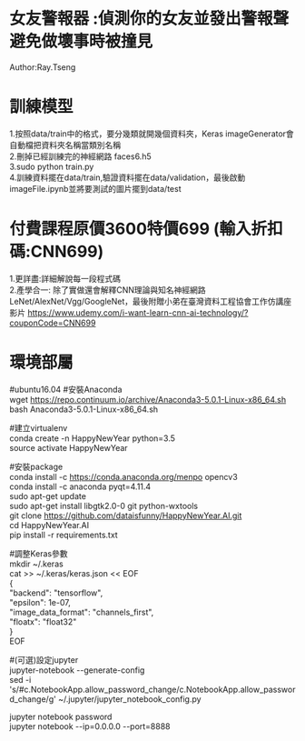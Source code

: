 # 女友警報器 :偵測你的女友並發出警報聲避免做壞事時被撞見
Author:Ray.Tseng

# 訓練模型
1.按照data/train中的格式，要分幾類就開幾個資料夾，Keras imageGenerator會自動檔把資料夾名稱當類別名稱  
2.刪掉已經訓練完的神經網路 faces6.h5  
3.sudo python train.py  
4.訓練資料擺在data/train,驗證資料擺在data/validation，最後啟動imageFile.ipynb並將要測試的圖片擺到data/test

# 付費課程原價3600特價699 (輸入折扣碼:CNN699)
1.更詳盡:詳細解說每一段程式碼  
2.產學合一: 除了實做還會解釋CNN理論與知名神經網路LeNet/AlexNet/Vgg/GoogleNet，最後附贈小弟在臺灣資料工程協會工作仿講座影片
https://www.udemy.com/i-want-learn-cnn-ai-technology/?couponCode=CNN699

# 環境部屬
#ubuntu16.04
#安裝Anaconda  
wget https://repo.continuum.io/archive/Anaconda3-5.0.1-Linux-x86_64.sh  
bash Anaconda3-5.0.1-Linux-x86_64.sh  

#建立virtualenv  
conda create -n HappyNewYear python=3.5  
source activate HappyNewYear  

#安裝package  
conda install -c https://conda.anaconda.org/menpo opencv3  
conda install -c anaconda pyqt=4.11.4  
sudo apt-get update  
sudo apt-get install libgtk2.0-0 git python-wxtools  
git clone https://github.com/dataisfunny/HappyNewYear.AI.git  
cd  HappyNewYear.AI  
pip install -r requirements.txt  

#調整Keras參數  
mkdir ~/.keras  
cat >> ~/.keras/keras.json << EOF  
{  
    "backend": "tensorflow",  
    "epsilon": 1e-07,  
    "image_data_format": "channels_first",  
    "floatx": "float32"  
}  
EOF  
    
#(可選)設定jupyter   
jupyter-notebook --generate-config  
sed -i 's/#c.NotebookApp.allow_password_change/c.NotebookApp.allow_password_change/g' ~/.jupyter/jupyter_notebook_config.py  

jupyter notebook password  
jupyter notebook --ip=0.0.0.0 --port=8888   


